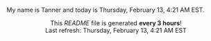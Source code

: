 My name is Tanner and today is Thursday, February 13, 4:21 AM EST.

<p align="center">This <i>README</i> file is generated <b>every 3 hours</b>!</br>Last refresh: Thursday, February 13, 4:21 AM EST<br /></p>
